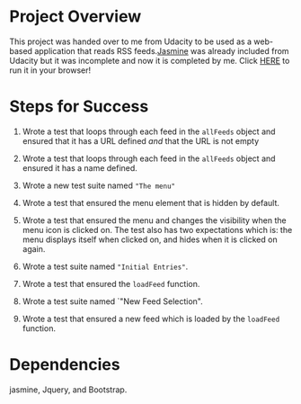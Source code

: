 # Project Overview

This project was handed over to me from Udacity to be used as a web-based application that reads RSS feeds.[Jasmine](http://jasmine.github.io/) was already included from Udacity but it was incomplete and now it is completed by me.
Click [HERE](https://davideyard.github.io/Feeder-Reader-Testing) to run it in your browser!


# Steps for Success

1. Wrote a test that loops through each feed in the `allFeeds` object and ensured that it has a URL defined _and_ that the URL is not empty

2. Wrote a test that loops through each feed in the `allFeeds` object and ensured it has a name defined.

3. Wrote a new test suite named `"The menu"`

4. Wrote a test that ensured the menu element that is hidden by default.

5. Wrote a test that ensured the menu and changes the visibility when the menu icon is clicked on. The test also has two expectations which is: the menu displays itself when clicked on, and hides when it is clicked on again.

6. Wrote a test suite named `"Initial Entries"`.

7. Wrote a test that ensured the `loadFeed` function.

8. Wrote a test suite named `"New Feed Selection".

9. Wrote a test that ensured a new feed which is loaded by the `loadFeed` function.

# Dependencies

jasmine, Jquery, and Bootstrap.

